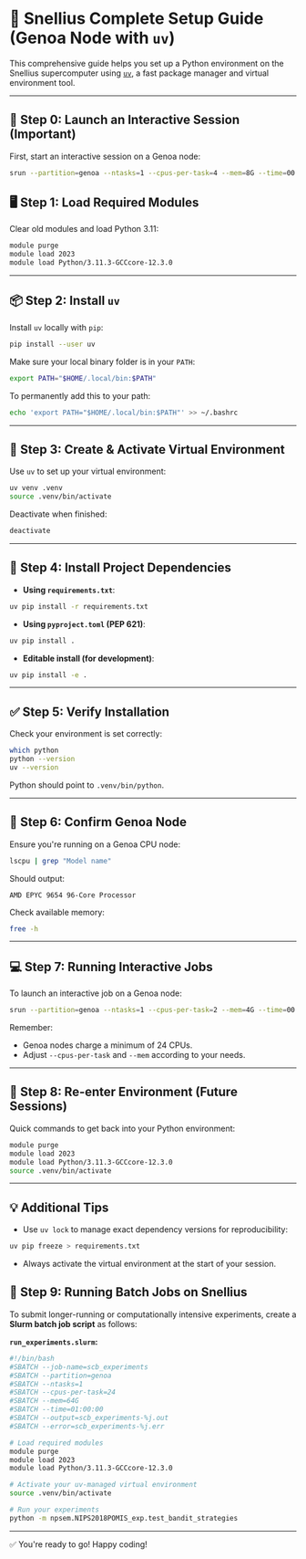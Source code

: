 # 🚀 Snellius Complete Setup Guide (Genoa Node with `uv`)

This comprehensive guide helps you set up a Python environment on the Snellius supercomputer using [`uv`](https://github.com/astral-sh/uv), a fast package manager and virtual environment tool.

---
## 🚦 Step 0: Launch an Interactive Session (Important)

First, start an interactive session on a Genoa node:

```bash
srun --partition=genoa --ntasks=1 --cpus-per-task=4 --mem=8G --time=00:30:00 --pty bash
```

## 🖥️ Step 1: Load Required Modules

Clear old modules and load Python 3.11:

```bash
module purge
module load 2023
module load Python/3.11.3-GCCcore-12.3.0
```

---

## 📦 Step 2: Install `uv`

Install `uv` locally with `pip`:

```bash
pip install --user uv
```

Make sure your local binary folder is in your `PATH`:

```bash
export PATH="$HOME/.local/bin:$PATH"
```

To permanently add this to your path:

```bash
echo 'export PATH="$HOME/.local/bin:$PATH"' >> ~/.bashrc
```

---

## 🐍 Step 3: Create & Activate Virtual Environment

Use `uv` to set up your virtual environment:

```bash
uv venv .venv
source .venv/bin/activate
```

Deactivate when finished:

```bash
deactivate
```

---

## 📜 Step 4: Install Project Dependencies

- **Using `requirements.txt`**:

```bash
uv pip install -r requirements.txt
```

- **Using `pyproject.toml` (PEP 621)**:

```bash
uv pip install .
```

- **Editable install (for development)**:

```bash
uv pip install -e .
```

---

## ✅ Step 5: Verify Installation

Check your environment is set correctly:

```bash
which python
python --version
uv --version
```

Python should point to `.venv/bin/python`.

---

## 🧠 Step 6: Confirm Genoa Node

Ensure you're running on a Genoa CPU node:

```bash
lscpu | grep "Model name"
```

Should output:

```
AMD EPYC 9654 96-Core Processor
```

Check available memory:

```bash
free -h
```

---

## 💻 Step 7: Running Interactive Jobs

To launch an interactive job on a Genoa node:

```bash
srun --partition=genoa --ntasks=1 --cpus-per-task=2 --mem=4G --time=00:10:00 --pty bash
```

Remember:
- Genoa nodes charge a minimum of 24 CPUs.
- Adjust `--cpus-per-task` and `--mem` according to your needs.

---

## 🔁 Step 8: Re-enter Environment (Future Sessions)

Quick commands to get back into your Python environment:

```bash
module purge
module load 2023
module load Python/3.11.3-GCCcore-12.3.0
source .venv/bin/activate
```

---

## 💡 Additional Tips

- Use `uv lock` to manage exact dependency versions for reproducibility:

```bash
uv pip freeze > requirements.txt
```

- Always activate the virtual environment at the start of your session.


## 📌 Step 9: Running Batch Jobs on Snellius

To submit longer-running or computationally intensive experiments, create a **Slurm batch job script** as follows:

**`run_experiments.slurm`:**
```bash
#!/bin/bash
#SBATCH --job-name=scb_experiments
#SBATCH --partition=genoa
#SBATCH --ntasks=1
#SBATCH --cpus-per-task=24
#SBATCH --mem=64G
#SBATCH --time=01:00:00
#SBATCH --output=scb_experiments-%j.out
#SBATCH --error=scb_experiments-%j.err

# Load required modules
module purge
module load 2023
module load Python/3.11.3-GCCcore-12.3.0

# Activate your uv-managed virtual environment
source .venv/bin/activate

# Run your experiments
python -m npsem.NIPS2018POMIS_exp.test_bandit_strategies
```

---

✅ You're ready to go! Happy coding!